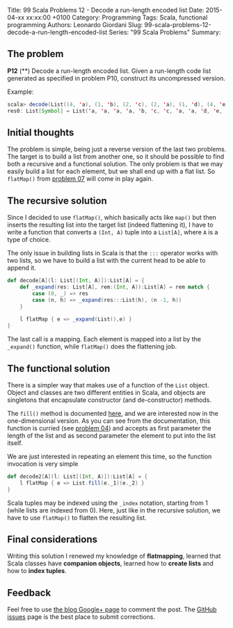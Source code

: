 Title: 99 Scala Problems 12 - Decode a run-length encoded list
Date: 2015-04-xx xx:xx:00 +0100
Category: Programming
Tags: Scala, functional programming
Authors: Leonardo Giordani
Slug: 99-scala-problems-12-decode-a-run-length-encoded-list
Series: "99 Scala Problems"
Summary: 

## The problem

**P12** (**) Decode a run-length encoded list.
Given a run-length code list generated as specified in problem P10, construct its uncompressed version.

Example:

``` scala
scala> decode(List((4, 'a), (1, 'b), (2, 'c), (2, 'a), (1, 'd), (4, 'e)))
res0: List[Symbol] = List('a, 'a, 'a, 'a, 'b, 'c, 'c, 'a, 'a, 'd, 'e, 'e, 'e, 'e)
```

## Initial thoughts

The problem is simple, being just a reverse version of the last two problems. The target is to build a list from another one, so it should be possible to find both a recursive and a functional solution. The only problem is that we may easily build a list for each element, but we shall end up with a flat list. So `flatMap()` from [problem 07](/blog/2015/04/07/99-scala-problems-07-flatten/) will come in play again.

## The recursive solution

Since I decided to use `flatMap()`, which basically acts like `map()` but then inserts the resulting list into the target list (indeed flattening it), I have to write a function that converts a `(Int, A)` tuple into a `List[A]`, where `A` is a type of choice.

The only issue in building lists in Scala is that the `:::` operator works with two lists, so we have to build a list with the current head to be able to append it.

``` scala
def decode[A](l: List[(Int, A)]):List[A] = {
    def _expand(res: List[A], rem:(Int, A)):List[A] = rem match {
        case (0, _) => res
        case (n, h) => _expand(res:::List(h), (n -1, h))
    }
    
    l flatMap { e => _expand(List(),e) }
}
```

The last call is a mapping. Each element is mapped into a list by the `_expand()` function, while `flatMap()` does the flattening job.

## The functional solution

There is a simpler way that makes use of a function of the `List` object. Object and classes are two different entities in Scala, and objects are singletons that encapsulate constructor (and de-constructor) methods.

The `fill()` method is documented [here](http://www.scala-lang.org/api/2.11.4/index.html#scala.collection.immutable.List$), and we are interested now in the one-dimensional version. As you can see from the documentation, this function is curried (see [problem 04](/blog/2015/04/07/99-scala-problems-04-length/)) and accepts as first parameter the length of the list and as second parameter the element to put into the list itself.

We are just interested in repeating an element this time, so the function invocation is very simple

```scala
def decode2[A](l: List[(Int, A)]):List[A] = {
    l flatMap { e => List.fill(e._1)(e._2) }
}
```

Scala tuples may be indexed using the `_index` notation, starting from 1 (while lists are indexed from 0). Here, just like in the recursive solution, we have to use `flatMap()` to flatten the resulting list.

## Final considerations

Writing this solution I renewed my knowledge of **flatmapping**, learned that Scala classes have **companion objects**, learned how to **create lists** and how to **index tuples**.

## Feedback

Feel free to use [the blog Google+ page](https://plus.google.com/u/0/b/110554719587236016835/110554719587236016835/posts) to comment the post. The [GitHub issues](https://github.com/lgiordani/lgiordani.github.com/issues) page is the best place to submit corrections.
